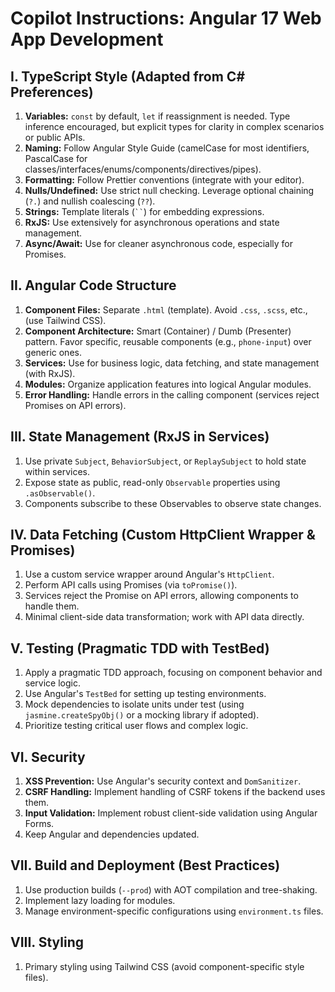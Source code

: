 # Copilot Instructions: Angular 17 Web App Development

## I. TypeScript Style (Adapted from C# Preferences)

1.  **Variables:** `const` by default, `let` if reassignment is needed. Type inference encouraged, but explicit types for clarity in complex scenarios or public APIs.
2.  **Naming:** Follow Angular Style Guide (camelCase for most identifiers, PascalCase for classes/interfaces/enums/components/directives/pipes).
3.  **Formatting:** Follow Prettier conventions (integrate with your editor).
4.  **Nulls/Undefined:** Use strict null checking. Leverage optional chaining (`?.`) and nullish coalescing (`??`).
5.  **Strings:** Template literals (` `` `) for embedding expressions.
6.  **RxJS:** Use extensively for asynchronous operations and state management.
7.  **Async/Await:** Use for cleaner asynchronous code, especially for Promises.

## II. Angular Code Structure

1.  **Component Files:** Separate `.html` (template). Avoid `.css`, `.scss`, etc., (use Tailwind CSS).
2.  **Component Architecture:** Smart (Container) / Dumb (Presenter) pattern. Favor specific, reusable components (e.g., `phone-input`) over generic ones.
3.  **Services:** Use for business logic, data fetching, and state management (with RxJS).
4.  **Modules:** Organize application features into logical Angular modules.
5.  **Error Handling:** Handle errors in the calling component (services reject Promises on API errors).

## III. State Management (RxJS in Services)

1.  Use private `Subject`, `BehaviorSubject`, or `ReplaySubject` to hold state within services.
2.  Expose state as public, read-only `Observable` properties using `.asObservable()`.
3.  Components subscribe to these Observables to observe state changes.

## IV. Data Fetching (Custom HttpClient Wrapper & Promises)

1.  Use a custom service wrapper around Angular's `HttpClient`.
2.  Perform API calls using Promises (via `toPromise()`).
3.  Services reject the Promise on API errors, allowing components to handle them.
4.  Minimal client-side data transformation; work with API data directly.

## V. Testing (Pragmatic TDD with TestBed)

1.  Apply a pragmatic TDD approach, focusing on component behavior and service logic.
2.  Use Angular's `TestBed` for setting up testing environments.
3.  Mock dependencies to isolate units under test (using `jasmine.createSpyObj()` or a mocking library if adopted).
4.  Prioritize testing critical user flows and complex logic.

## VI. Security

1.  **XSS Prevention:** Use Angular's security context and `DomSanitizer`.
2.  **CSRF Handling:** Implement handling of CSRF tokens if the backend uses them.
3.  **Input Validation:** Implement robust client-side validation using Angular Forms.
4.  Keep Angular and dependencies updated.

## VII. Build and Deployment (Best Practices)

1.  Use production builds (`--prod`) with AOT compilation and tree-shaking.
2.  Implement lazy loading for modules.
3.  Manage environment-specific configurations using `environment.ts` files.

## VIII. Styling

1.  Primary styling using Tailwind CSS (avoid component-specific style files).
